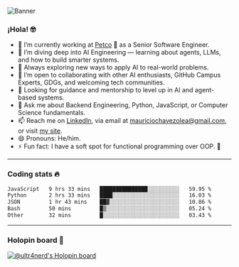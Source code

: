 ![Banner](banner.gif)
### ¡Hola! 🤓

* 🔭 I’m currently working at [Petco](https://www.petco.com) 🐶 as a Senior Software Engineer.
* 🤖 I’m diving deep into AI Engineering — learning about agents, LLMs, and how to build smarter systems.
* 🌱 Always exploring new ways to apply AI to real-world problems.
* 👯 I’m open to collaborating with other AI enthusiasts, GitHub Campus Experts, GDGs, and welcoming tech communities.
* 🤝 Looking for guidance and mentorship to level up in AI and agent-based systems.
* 💬 Ask me about Backend Engineering, Python, JavaScript, or Computer Science fundamentals.
* 📫 Reach me on [LinkedIn](https://www.linkedin.com/in/ultr4nerd), via email at [mauriciochavezolea@gmail.com](mailto:mauriciochavezolea@gmail.com), or visit [my site](https://mauriciochavez.dev).
* 😄 Pronouns: He/him.
* ⚡ Fun fact: I have a soft spot for functional programming over OOP. 🤭
---

### Coding stats 🔥

<!--START_SECTION:waka-->

```txt
JavaScript   9 hrs 33 mins   ███████████████░░░░░░░░░░   59.95 %
Python       2 hrs 33 mins   ████░░░░░░░░░░░░░░░░░░░░░   16.03 %
JSON         1 hr 43 mins    ██▓░░░░░░░░░░░░░░░░░░░░░░   10.86 %
Bash         50 mins         █▒░░░░░░░░░░░░░░░░░░░░░░░   05.24 %
Other        32 mins         █░░░░░░░░░░░░░░░░░░░░░░░░   03.43 %
```

<!--END_SECTION:waka-->

---

### Holopin board 🦖

[![@ultr4nerd's Holopin board](https://holopin.me/ultr4nerd)](https://holopin.io/@ultr4nerd)
